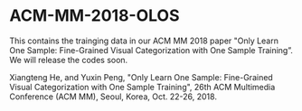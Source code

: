 # ACM-MM-2018-OLOS
This contains the trainging data in our ACM MM 2018 paper "Only Learn One Sample: Fine-Grained Visual Categorization with One Sample Training”.
We will release the codes soon.

Xiangteng He, and Yuxin Peng, "Only Learn One Sample: Fine-Grained Visual Categorization with One Sample Training", 26th ACM Multimedia Conference (ACM MM), Seoul, Korea, Oct. 22-26, 2018.
